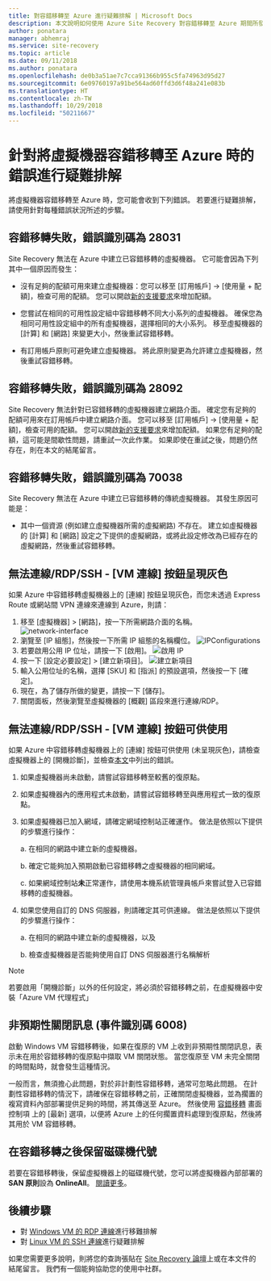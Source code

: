 ```yaml
---
title: 對容錯移轉至 Azure 進行疑難排解 | Microsoft Docs
description: 本文說明如何使用 Azure Site Recovery 對容錯移轉至 Azure 期間所發生的常見問題進行疑難排解。
author: ponatara
manager: abhemraj
ms.service: site-recovery
ms.topic: article
ms.date: 09/11/2018
ms.author: ponatara
ms.openlocfilehash: de0b3a51ae7c7cca91366b955c5fa74963d95d27
ms.sourcegitcommit: 6e09760197a91be564ad60ffd3d6f48a241e083b
ms.translationtype: HT
ms.contentlocale: zh-TW
ms.lasthandoff: 10/29/2018
ms.locfileid: "50211667"
---
```

# <a name="troubleshoot-errors-when-failing-over-a-virtual-machine-to-azure"></a>針對將虛擬機器容錯移轉至 Azure 時的錯誤進行疑難排解

將虛擬機器容錯移轉至 Azure 時，您可能會收到下列錯誤。 若要進行疑難排解，請使用針對每種錯誤狀況所述的步驟。

## <a name="failover-failed-with-error-id-28031"></a>容錯移轉失敗，錯誤識別碼為 28031

Site Recovery 無法在 Azure 中建立已容錯移轉的虛擬機器。 它可能會因為下列其中一個原因而發生：

* 沒有足夠的配額可用來建立虛擬機器：您可以移至 [訂用帳戶] -> [使用量 + 配額]，檢查可用的配額。 您可以開啟[新的支援要求](http://aka.ms/getazuresupport)來增加配額。

* 您嘗試在相同的可用性設定組中容錯移轉不同大小系列的虛擬機器。 確保您為相同可用性設定組中的所有虛擬機器，選擇相同的大小系列。 移至虛擬機器的 [計算] 和 [網路] 來變更大小，然後重試容錯移轉。

* 有訂用帳戶原則可避免建立虛擬機器。 將此原則變更為允許建立虛擬機器，然後重試容錯移轉。

## <a name="failover-failed-with-error-id-28092"></a>容錯移轉失敗，錯誤識別碼為 28092

Site Recovery 無法針對已容錯移轉的虛擬機器建立網路介面。 確定您有足夠的配額可用來在訂用帳戶中建立網路介面。 您可以移至 [訂用帳戶] -> [使用量 + 配額]，檢查可用的配額。 您可以開啟[新的支援要求](http://aka.ms/getazuresupport)來增加配額。 如果您有足夠的配額，這可能是間歇性問題，請重試一次此作業。 如果即使在重試之後，問題仍然存在，則在本文的結尾留言。  

## <a name="failover-failed-with-error-id-70038"></a>容錯移轉失敗，錯誤識別碼為 70038

Site Recovery 無法在 Azure 中建立已容錯移轉的傳統虛擬機器。 其發生原因可能是：

* 其中一個資源 (例如建立虛擬機器所需的虛擬網路) 不存在。 建立如虛擬機器的 [計算] 和 [網路] 設定之下提供的虛擬網路，或將此設定修改為已經存在的虛擬網路，然後重試容錯移轉。

## <a name="unable-to-connectrdpssh---vm-connect-button-grayed-out"></a>無法連線/RDP/SSH - [VM 連線] 按鈕呈現灰色

如果 Azure 中容錯移轉虛擬機器上的 [連線] 按鈕呈現灰色，而您未透過 Express Route 或網站間 VPN 連線來連線到 Azure，則請：

1. 移至 [虛擬機器] > [網路]，按一下所需網路介面的名稱。  ![network-interface](media/site-recovery-failover-to-azure-troubleshoot/network-interface.PNG)
2. 瀏覽至 [IP 組態]，然後按一下所需 IP 組態的名稱欄位。 ![IPConfigurations](media/site-recovery-failover-to-azure-troubleshoot/IpConfigurations.png)
3. 若要啟用公用 IP 位址，請按一下 [啟用]。 ![啟用 IP](media/site-recovery-failover-to-azure-troubleshoot/Enable-Public-IP.png)
4. 按一下 [設定必要設定] > [建立新項目]。 ![建立新項目](media/site-recovery-failover-to-azure-troubleshoot/Create-New-Public-IP.png)
5. 輸入公用位址的名稱，選擇 [SKU] 和 [指派] 的預設選項，然後按一下 [確定]。
6. 現在，為了儲存所做的變更，請按一下 [儲存]。
7. 關閉面板，然後瀏覽至虛擬機器的 [概觀] 區段來進行連線/RDP。

## <a name="unable-to-connectrdpssh---vm-connect-button-available"></a>無法連線/RDP/SSH - [VM 連線] 按鈕可供使用

如果 Azure 中容錯移轉虛擬機器上的 [連線] 按鈕可供使用 (未呈現灰色)，請檢查虛擬機器上的 [開機診斷]，並檢查[本文](../virtual-machines/windows/boot-diagnostics.md)中列出的錯誤。

1. 如果虛擬機器尚未啟動，請嘗試容錯移轉至較舊的復原點。
2. 如果虛擬機器內的應用程式未啟動，請嘗試容錯移轉至與應用程式一致的復原點。
3. 如果虛擬機器已加入網域，請確定網域控制站正確運作。 做法是依照以下提供的步驟進行操作：

    a. 在相同的網路中建立新的虛擬機器。

    b.  確定它能夠加入預期啟動已容錯移轉之虛擬機器的相同網域。

    c. 如果網域控制站**未**正常運作，請使用本機系統管理員帳戶來嘗試登入已容錯移轉的虛擬機器。
4. 如果您使用自訂的 DNS 伺服器，則請確定其可供連線。 做法是依照以下提供的步驟進行操作：

    a. 在相同的網路中建立新的虛擬機器，以及

    b. 檢查虛擬機器是否能夠使用自訂 DNS 伺服器進行名稱解析

>[!Note]
>若要啟用「開機診斷」以外的任何設定，將必須於容錯移轉之前，在虛擬機器中安裝「Azure VM 代理程式」

## <a name="unexpected-shutdown-message-event-id-6008"></a>非預期性關閉訊息 (事件識別碼 6008)

啟動 Windows VM 容錯移轉後，如果在復原的 VM 上收到非預期性關閉訊息，表示未在用於容錯移轉的復原點中擷取 VM 關閉狀態。 當您復原至 VM 未完全關閉的時間點時，就會發生這種情況。

一般而言，無須擔心此問題，對於非計劃性容錯移轉，通常可忽略此問題。 在計劃性容錯移轉的情況下，請確保在容錯移轉之前，正確關閉虛擬機器，並為擱置的複寫資料內部部署提供足夠的時間，將其傳送至 Azure。 然後使用 [容錯移轉](site-recovery-failover.md#run-a-failover) 畫面控制項 上的 [最新] 選項，以便將 Azure 上的任何擱置資料處理到復原點，然後將其用於 VM 容錯移轉。

## <a name="retaining-drive-letter-after-failover"></a>在容錯移轉之後保留磁碟機代號
若要在容錯移轉後，保留虛擬機器上的磁碟機代號，您可以將虛擬機器內部部署的 **SAN 原則**設為 **OnlineAll**。 [閱讀更多](https://support.microsoft.com/help/3031135/how-to-preserve-the-drive-letter-for-protected-virtual-machines-that-are-failed-over-or-migrated-to-azure)。

## <a name="next-steps"></a>後續步驟
- 對 [Windows VM 的 RDP 連線](../virtual-machines/windows/troubleshoot-rdp-connection.md)進行移難排解
- 對 [Linux VM 的 SSH 連線](../virtual-machines/linux/detailed-troubleshoot-ssh-connection.md)進行疑難排解

如果您需要更多說明，則將您的查詢張貼在 [Site Recovery 論壇](https://social.msdn.microsoft.com/Forums/azure/home?forum=hypervrecovmgr)上或在本文件的結尾留言。 我們有一個能夠協助您的使用中社群。
